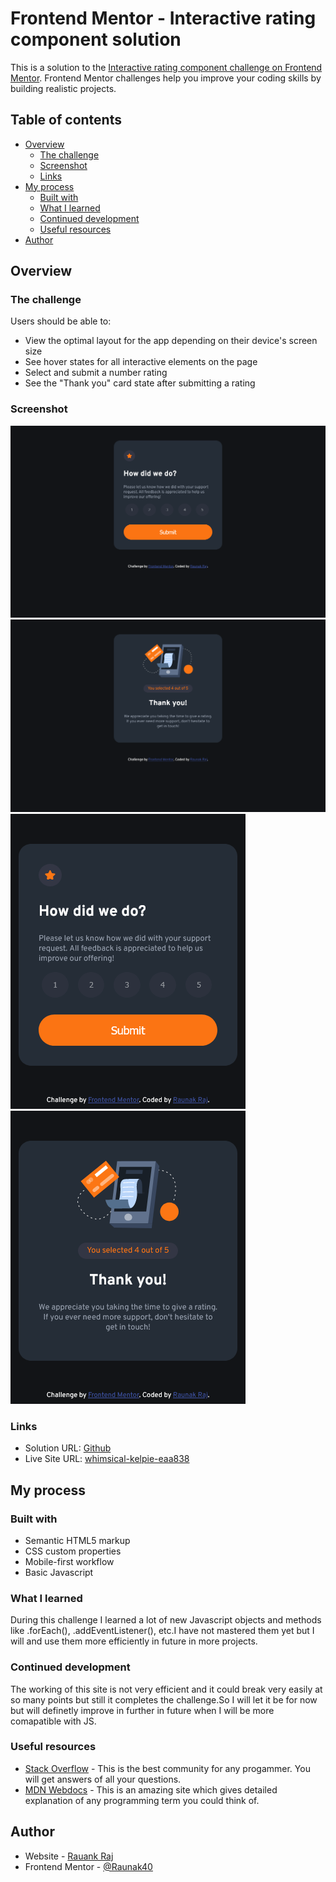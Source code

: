 # Frontend Mentor - Interactive rating component solution

This is a solution to the [Interactive rating component challenge on Frontend Mentor](https://www.frontendmentor.io/challenges/interactive-rating-component-koxpeBUmI). Frontend Mentor challenges help you improve your coding skills by building realistic projects. 

## Table of contents

- [Overview](#overview)
  - [The challenge](#the-challenge)
  - [Screenshot](#screenshot)
  - [Links](#links)
- [My process](#my-process)
  - [Built with](#built-with)
  - [What I learned](#what-i-learned)
  - [Continued development](#continued-development)
  - [Useful resources](#useful-resources)
- [Author](#author)

## Overview

### The challenge

Users should be able to:

- View the optimal layout for the app depending on their device's screen size
- See hover states for all interactive elements on the page
- Select and submit a number rating
- See the "Thank you" card state after submitting a rating

### Screenshot

![](images/Desktop-landing-preview.png)
![](images/Desktop-thank-you-preview.png)
![](images/Mobile-landing-preview.png)
![](images/Mobile-thank-you-preview.png)

### Links

- Solution URL: [Github](https://github.com/Raunak40/Interactive_Rating_Site)
- Live Site URL: [whimsical-kelpie-eaa838](https://whimsical-kelpie-eaa838.netlify.app)

## My process

### Built with

- Semantic HTML5 markup
- CSS custom properties
- Mobile-first workflow
- Basic Javascript

### What I learned

During this challenge I learned a lot of new Javascript objects and methods like .forEach(), .addEventListener(), etc.I have not mastered them yet but I will and use them more efficiently in future in more projects.

### Continued development

The working of this site is not very efficient and it could break very easily at so many points but still it completes the challenge.So I will let it be for now but will definetly improve in further in future when I will be more comapatible with JS.

### Useful resources

- [Stack Overflow](https://stackoverflow.com) - This is the best community for any progammer. You will get answers of all your questions.
- [MDN Webdocs](https://www.example.com) - This is an amazing site which gives detailed explanation of any programming term you could think of.

## Author

- Website - [Rauank Raj](https://whimsical-kelpie-eaa838.netlify.app)
- Frontend Mentor - [@Raunak40](https://www.frontendmentor.io/profile/Raunak40)

